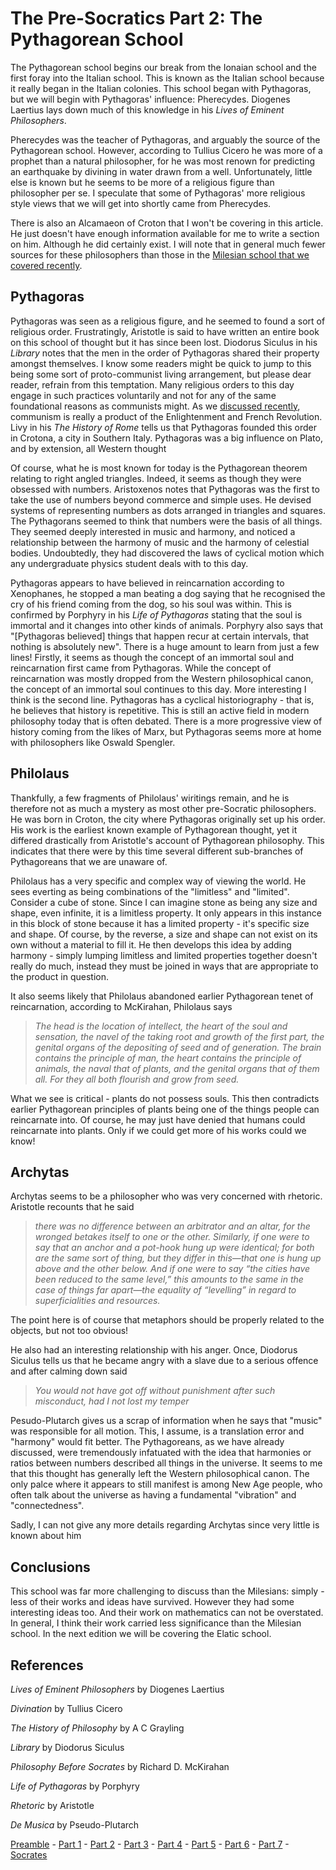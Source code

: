 # The Pre-Socratics Part 2: The Pythagorean School

The Pythagorean school begins our break from the Ionaian school and the first foray into the Italian school. This is known as the Italian school because it really began in the Italian colonies. This school began with Pythagoras, but we will begin with Pythagoras' influence: Pherecydes. Diogenes Laertius lays down much of this knowledge in his _Lives of Eminent Philosophers_.

Pherecydes was the teacher of Pythagoras, and arguably the source of the Pythagorean school. However, according to Tullius Cicero he was more of a prophet than a natural philosopher, for he was most renown for predicting an earthquake by divining in water drawn from a well. Unfortunately, little else is known but he seems to be more of a religious figure than philosopher per se. I speculate that some of Pythagoras' more religious style views that we will get into shortly came from Pherecydes.

There is also an Alcamaeon of Croton that I won't be covering in this article. He just doesn't have enough information available for me to write a section on him. Although he did certainly exist. I will note that in general much fewer sources for these philosophers than those in the [Milesian school that we covered recently](/blog/pre-socratics-part1).

Pythagoras
----------

Pythagoras was seen as a religious figure, and he seemed to found a sort of religious order. Frustratingly, Aristotle is said to have written an entire book on this school of thought but it has since been lost. Diodorus Siculus in his _Library_ notes that the men in the order of Pythagoras shared their property amongst themselves. I know some readers might be quick to jump to this being some sort of proto-communist living arrangement, but please dear reader, refrain from this temptation. Many religious orders to this day engage in such practices voluntarily and not for any of the same foundational reasons as communists might. As we [discussed recently](/blog/beyond-left-and-right), communism is really a product of the Enlightenment and French Revolution. Livy in his _The History of Rome_ tells us that Pythagoras founded this order in Crotona, a city in Southern Italy. Pythagoras was a big influence on Plato, and by extension, all Western thought

Of course, what he is most known for today is the Pythagorean theorem relating to right angled triangles. Indeed, it seems as though they were obsessed with numbers. Aristoxenos notes that Pythagoras was the first to take the use of numbers beyond commerce and simple uses. He devised systems of representing numbers as dots arranged in triangles and squares. The Pythagorans seemed to think that numbers were the basis of all things. They seemed deeply interested in music and harmony, and noticed a relationship between the harmony of music and the harmony of celestial bodies. Undoubtedly, they had discovered the laws of cyclical motion which any undergraduate physics student deals with to this day.

Pythagoras appears to have believed in reincarnation according to Xenophanes, he stopped a man beating a dog saying that he recognised the cry of his friend coming from the dog, so his soul was within. This is confirmed by Porphyry in his _Life of Pythagoras_ stating that the soul is immortal and it changes into other kinds of animals. Porphyry also says that "\[Pythagoras believed\] things that happen recur at certain intervals, that nothing is absolutely new". There is a huge amount to learn from just a few lines! Firstly, it seems as though the concept of an immortal soul and reincarnation first came from Pythagoras. While the concept of reincarnation was mostly dropped from the Western philosophical canon, the concept of an immortal soul continues to this day. More interesting I think is the second line. Pythagoras has a cyclical historiography - that is, he believes that history is repetitive. This is still an active field in modern philosophy today that is often debated. There is a more progressive view of history coming from the likes of Marx, but Pythagoras seems more at home with philosophers like Oswald Spengler.

Philolaus
---------

Thankfully, a few fragments of Philolaus' wiritings remain, and he is therefore not as much a mystery as most other pre-Socratic philosophers. He was born in Croton, the city where Pythagoras originally set up his order. His work is the earliest known example of Pythagorean thought, yet it differed drastically from Aristotle's account of Pythagorean philosophy. This indicates that there were by this time several different sub-branches of Pythagoreans that we are unaware of.

Philolaus has a very specific and complex way of viewing the world. He sees everting as being combinations of the "limitless" and "limited". Consider a cube of stone. Since I can imagine stone as being any size and shape, even infinite, it is a limitless property. It only appears in this instance in this block of stone because it has a limited property - it's specific size and shape. Of course, by the reverse, a size and shape can not exist on its own without a material to fill it. He then develops this idea by adding harmony - simply lumping limitless and limited properties together doesn't really do much, instead they must be joined in ways that are appropriate to the product in question.

It also seems likely that Philolaus abandoned earlier Pythagorean tenet of reincarnation, according to McKirahan, Philolaus says

> _The head is the location of intellect, the heart of the soul and sensation, the navel of the taking root and growth of the first part, the genital organs of the depositing of seed and of generation. The brain contains the principle of man, the heart contains the principle of animals, the naval that of plants, and the genital organs that of them all. For they all both flourish and grow from seed._

What we see is critical - plants do not possess souls. This then contradicts earlier Pythagorean principles of plants being one of the things people can reincarnate into. Of course, he may just have denied that humans could reincarnate into plants. Only if we could get more of his works could we know!

Archytas
--------

Archytas seems to be a philosopher who was very concerned with rhetoric. Aristotle recounts that he said

> _there was no difference between an arbitrator and an altar, for the wronged betakes itself to one or the other. Similarly, if one were to say that an anchor and a pot-hook hung up were identical; for both are the same sort of thing, but they differ in this—that one is hung up above and the other below. And if one were to say “the cities have been reduced to the same level,” this amounts to the same in the case of things far apart—the equality of “levelling” in regard to superficialities and resources._

The point here is of course that metaphors should be properly related to the objects, but not too obvious!

He also had an interesting relationship with his anger. Once, Diodorus Siculus tells us that he became angry with a slave due to a serious offence and after calming down said

> _You would not have got off without punishment after such misconduct, had I not lost my temper_

Pesudo-Plutarch gives us a scrap of information when he says that "music" was responsible for all motion. This, I assume, is a translation error and "harmony" would fit better. The Pythagoreans, as we have already discussed, were tremendously infatuated with the idea that harmonies or ratios between numbers described all things in the universe. It seems to me that this thought has generally left the Western philosophical canon. The only palce where it appears to still manifest is among New Age people, who often talk about the universe as having a fundamental "vibration" and "connectedness".

Sadly, I can not give any more details regarding Archytas since very little is known about him

Conclusions
-----------

This school was far more challenging to discuss than the Milesians: simply - less of their works and ideas have survived. However they had some interesting ideas too. And their work on mathematics can not be overstated. In general, I think their work carried less significance than the Milesian school. In the next edition we will be covering the Elatic school.

References
----------

_Lives of Eminent Philosophers_ by Diogenes Laertius

_Divination_ by Tullius Cicero

_The History of Philosophy_ by A C Grayling

_Library_ by Diodorus Siculus

_Philosophy Before Socrates_ by Richard D. McKirahan

_Life of Pythagoras_ by Porphyry

_Rhetoric_ by Aristotle

_De Musica_ by Pseudo-Plutarch

[Preamble](/blog/pre-socratics-preamble) - [Part 1](/blog/pre-socratics-part1) - [Part 2](/blog/pre-socratics-part2) - [Part 3](/blog/pre-socratics-part3) - [Part 4](/blog/pre-socratics-part4) - [Part 5](/blog/pre-socratics-part5) - [Part 6](/blog/pre-socratics-part6) - [Part 7](/blog/pre-socratics-part7) - [Socrates](/blog/pre-socratics-socrates)